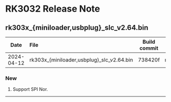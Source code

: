 # RK3032 Release Note

## rk303x_{miniloader,usbplug}_slc_v2.64.bin

| Date       | File                                   | Build commit  | Severity |
| ---------- | :------------------------------------- | ------- | -------- |
| 2024-04-12 | rk303x_{miniloader,usbplug}_slc_v2.64.bin | 738420f | moderate |

### New

1. Support SPI Nor.

------

